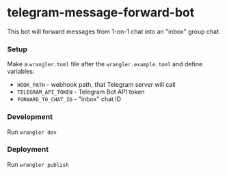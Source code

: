 # telegram-message-forward-bot

This bot will forward messages from 1-on-1 chat into an "inbox" group chat.

### Setup

Make a `wrangler.toml` file after the `wrangler.example.toml` and define variables:

- `HOOK_PATH` - webhook path, that Telegram server will call
- `TELEGRAM_API_TOKEN` - Telegram Bot API token
- `FORWARD_TO_CHAT_ID` - "inbox" chat ID

### Development

Run `wrangler dev`

### Deployment

Run `wrangler publish`
